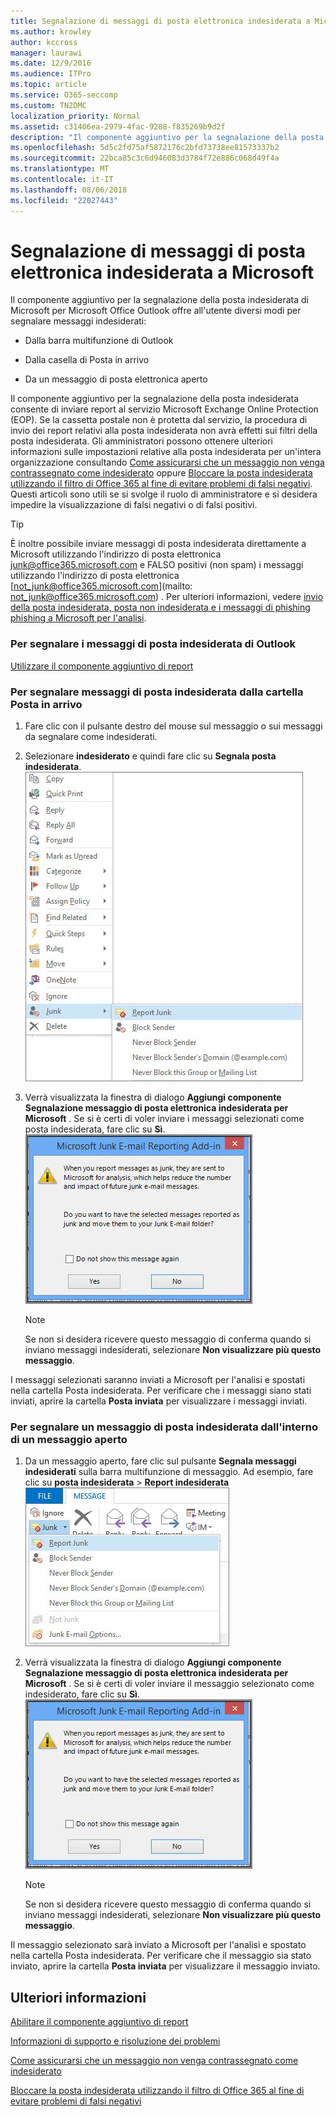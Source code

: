 ```yaml
---
title: Segnalazione di messaggi di posta elettronica indesiderata a Microsoft
ms.author: krowley
author: kccross
manager: laurawi
ms.date: 12/9/2016
ms.audience: ITPro
ms.topic: article
ms.service: O365-seccomp
ms.custom: TN2DMC
localization_priority: Normal
ms.assetid: c31406ea-2979-4fac-9288-f835269b9d2f
description: "Il componente aggiuntivo per la segnalazione della posta indesiderata di Microsoft per Microsoft Office Outlook offre all'utente diversi modi per segnalare messaggi indesiderati:"
ms.openlocfilehash: 5d5c2fd75af5872176c2bfd73738ee81573337b2
ms.sourcegitcommit: 22bca85c3c6d946083d3784f72e886c068d49f4a
ms.translationtype: MT
ms.contentlocale: it-IT
ms.lasthandoff: 08/06/2018
ms.locfileid: "22027443"
---
```

# <a name="report-junk-email-messages-to-microsoft"></a>Segnalazione di messaggi di posta elettronica indesiderata a Microsoft

Il componente aggiuntivo per la segnalazione della posta indesiderata di Microsoft per Microsoft Office Outlook offre all'utente diversi modi per segnalare messaggi indesiderati:
  
- Dalla barra multifunzione di Outlook
    
- Dalla casella di Posta in arrivo
    
- Da un messaggio di posta elettronica aperto
    
Il componente aggiuntivo per la segnalazione della posta indesiderata consente di inviare report al servizio Microsoft Exchange Online Protection (EOP). Se la cassetta postale non è protetta dal servizio, la procedura di invio dei report relativi alla posta indesiderata non avrà effetti sui filtri della posta indesiderata. Gli amministratori possono ottenere ulteriori informazioni sulle impostazioni relative alla posta indesiderata per un'intera organizzazione consultando [Come assicurarsi che un messaggio non venga contrassegnato come indesiderato](https://go.microsoft.com/fwlink/p/?LinkId=534224) oppure [Bloccare la posta indesiderata utilizzando il filtro di Office 365 al fine di evitare problemi di falsi negativi](https://go.microsoft.com/fwlink/p/?LinkId=534225). Questi articoli sono utili se si svolge il ruolo di amministratore e si desidera impedire la visualizzazione di falsi negativi o di falsi positivi.
  
> [!TIP]
> È inoltre possibile inviare messaggi di posta indesiderata direttamente a Microsoft utilizzando l'indirizzo di posta elettronica [junk@office365.microsoft.com](mailto:junk@office365.microsoft.com) e FALSO positivi (non spam) i messaggi utilizzando l'indirizzo di posta elettronica [not_junk@office365.microsoft.com](mailto: not_junk@office365.microsoft.com) . Per ulteriori informazioni, vedere [invio della posta indesiderata, posta non indesiderata e i messaggi di phishing phishing a Microsoft per l'analisi](submit-spam-non-spam-and-phishing-scam-messages-to-microsoft-for-analysis.md). 
  
### <a name="to-report-junk-email-messages-from-outlook"></a>Per segnalare i messaggi di posta indesiderata di Outlook

[Utilizzare il componente aggiuntivo di report](https://support.office.com/article/b5caa9f1-cdf3-4443-af8c-ff724ea719d2) 
  
### <a name="to-report-junk-email-messages-from-your-inbox"></a>Per segnalare messaggi di posta indesiderata dalla cartella Posta in arrivo

1. Fare clic con il pulsante destro del mouse sul messaggio o sui messaggi da segnalare come indesiderati.
    
2. Selezionare **indesiderato** e quindi fare clic su **Segnala posta indesiderata**.  ![Segnalazione dei messaggi di posta indesiderati dalla cartella Posta in arrivo](media/EOP-Outlook-Junk-Reporting-Tool-3.jpg)
  
3. Verrà visualizzata la finestra di dialogo **Aggiungi componente Segnalazione messaggio di posta elettronica indesiderata per Microsoft** . Se si è certi di voler inviare i messaggi selezionati come posta indesiderata, fare clic su **Sì**.  ![Verificare segnalare come posta indesiderata](media/EOP-Outlook-Junk-Reporting-Tool-2.jpg)
  
    > [!NOTE]
    > Se non si desidera ricevere questo messaggio di conferma quando si inviano messaggi indesiderati, selezionare **Non visualizzare più questo messaggio**. 
  
I messaggi selezionati saranno inviati a Microsoft per l'analisi e spostati nella cartella Posta indesiderata. Per verificare che i messaggi siano stati inviati, aprire la cartella **Posta inviata** per visualizzare i messaggi inviati. 
  
### <a name="to-report-a-junk-email-message-from-within-an-opened-message"></a>Per segnalare un messaggio di posta indesiderata dall'interno di un messaggio aperto

1. Da un messaggio aperto, fare clic sul pulsante **Segnala messaggi indesiderati** sulla barra multifunzione di messaggio. Ad esempio, fare clic su **posta indesiderata** \> **Report indesiderata** ![un posta indesiderata dall'interno di un messaggio di Report](media/EOP-Outlook-Junk-Reporting-Tool-4.jpg)
  
2. Verrà visualizzata la finestra di dialogo **Aggiungi componente Segnalazione messaggio di posta elettronica indesiderata per Microsoft** . Se si è certi di voler inviare il messaggio selezionato come indesiderato, fare clic su **Sì**.  ![Verificare segnalare come posta indesiderata](media/EOP-Outlook-Junk-Reporting-Tool-2.jpg)
  
    > [!NOTE]
    > Se non si desidera ricevere questo messaggio di conferma quando si inviano messaggi indesiderati, selezionare **Non visualizzare più questo messaggio**. 
  
Il messaggio selezionato sarà inviato a Microsoft per l'analisi e spostato nella cartella Posta indesiderata. Per verificare che il messaggio sia stato inviato, aprire la cartella **Posta inviata** per visualizzare il messaggio inviato. 
  
## <a name="for-more-information"></a>Ulteriori informazioni

[Abilitare il componente aggiuntivo di report](https://support.office.com/article/4250c4bc-6102-420b-9e0a-a95064837676)
  
[Informazioni di supporto e risoluzione dei problemi](troubleshooting-and-support-information.md)
  
[Come assicurarsi che un messaggio non venga contrassegnato come indesiderato](https://go.microsoft.com/fwlink/p/?LinkId=534224)
  
[Bloccare la posta indesiderata utilizzando il filtro di Office 365 al fine di evitare problemi di falsi negativi](https://go.microsoft.com/fwlink/p/?LinkId=534225)
  

